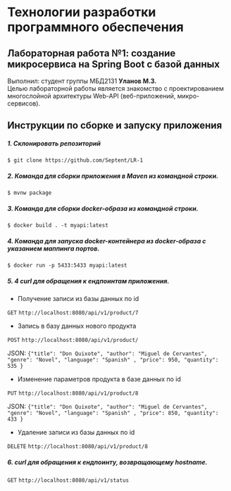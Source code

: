 # Технологии разработки программного обеспечения
## Лабораторная работа №1: создание микросервиса на Spring Boot с базой данных
Выполнил: студент группы МБД2131 **Уланов М.З.** <br>
Целью лабораторной работы является знакомство с проектированием многослойной архитектуры Web-API (веб-приложений, микро-сервисов).



## Инструкции по сборке и запуску приложения
##### 1. Склонировать репозиторий

`$ git clone https://github.com/Septent/LR-1`

##### 2. Команда для сборки приложения в Maven из командной строки.

`$ mvnw package`

##### 3. Команда для сборки docker-образа из командной строки.

`$ docker build . -t myapi:latest`

##### 4. Команда для запуска docker-контейнера из docker-образа с указанием маппинга портов.

`$ docker run -p 5433:5433 myapi:latest`

##### 5. 4 curl для обращения к ендпоинтам приложения.

- Получение записи из базы данных по id

`GET` `http://localhost:8080/api/v1/product/7`

- Запись в базу данных нового продукта

`POST` `http://localhost:8080/api/v1/product/`

JSON: `{"title": "Don Quixote", "author": "Miguel de Cervantes", "genre": "Novel", "language": "Spanish" , "price": 950, "quantity": 535 }`

- Изменение параметров продукта в базе данных по id

`PUT` `http://localhost:8080/api/v1/product/8`

JSON: `{"title": "Don Quixote", "author": "Miguel de Cervantes", "genre": "Novel", "language": "Spanish" , "price": 850, "quantity": 433 }`

- Удаление записи из базы данных по id

`DELETE` `http://localhost:8080/api/v1/product/8`

##### 6. curl для обращения к ендпоинту, возвращающему hostname.

`GET` `http://localhost:8080/api/v1/status`

